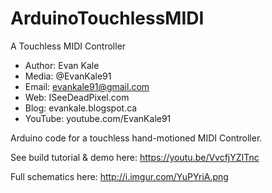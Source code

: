 # ArduinoTouchlessMIDI
A Touchless MIDI Controller

- Author: Evan Kale
- Media: @EvanKale91
- Email: evankale91@gmail.com
- Web: ISeeDeadPixel.com
- Blog: evankale.blogspot.ca
- YouTube: youtube.com/EvanKale91

Arduino code for a touchless hand-motioned MIDI Controller.

See build tutorial & demo here:
https://youtu.be/VvcfjYZITnc

Full schematics here:
http://i.imgur.com/YuPYriA.png
